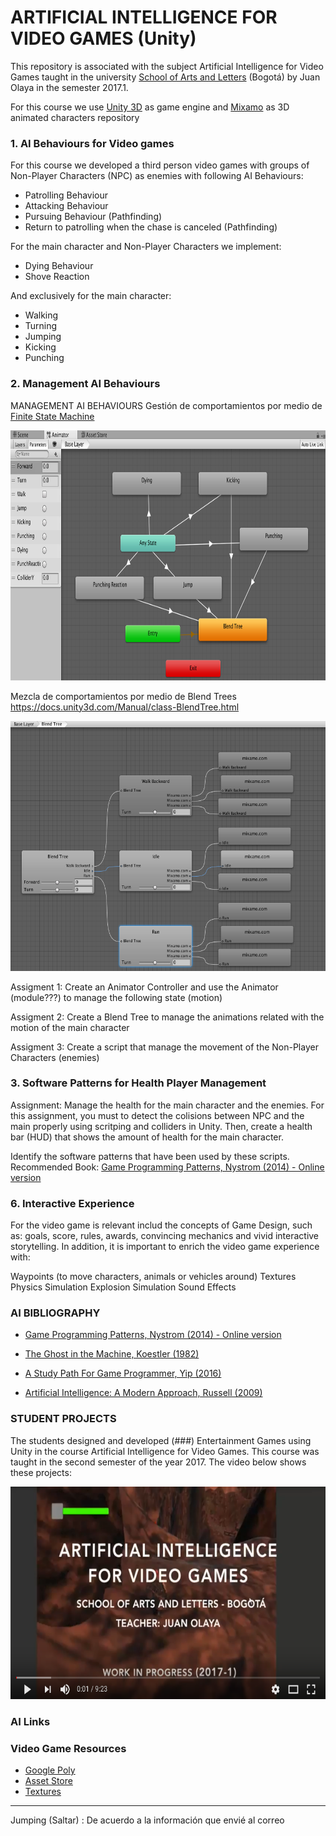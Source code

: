# ARTIFICIAL INTELLIGENCE FOR VIDEO GAMES (Unity)

This repository is associated with the subject Artificial Intelligence for Video Games taught in the university [School of Arts and Letters](https://artesyletras.com.co/ingenieria-de-las-artes-digitales/) (Bogotá) by Juan Olaya in the semester 2017.1.

For this course we use [Unity 3D](https://unity3d.com/) as game engine and [Mixamo](https://www.mixamo.com/) as 3D animated characters repository

### 1. AI Behaviours for Video games

For this course we developed a third person video games with groups of Non-Player Characters (NPC) as enemies with following AI Behaviours:

- Patrolling Behaviour
- Attacking Behaviour
- Pursuing Behaviour (Pathfinding)
- Return to patrolling when the chase is canceled (Pathfinding)

For the main character and Non-Player Characters we implement:
- Dying Behaviour
- Shove Reaction 

And exclusively for the main character:
- Walking
- Turning
- Jumping
- Kicking
- Punching 

### 2. Management AI Behaviours
MANAGEMENT AI BEHAVIOURS 
Gestión de comportamientos por medio de [Finite State Machine](https://docs.unity3d.com/es/current/Manual/StateMachineBasics.html)

<p align="center">
  <a>
    <img src="Images/FiniteStateMachine.png" width=700 height=400>
  </a>
</p>

Mezcla de comportamientos por medio de Blend Trees
https://docs.unity3d.com/Manual/class-BlendTree.html

<p align="center">
  <a>
    <img src="Images/BlendTree.png" width=700 height=400>
  </a>
</p>

Assigment 1: Create an Animator Controller and use the Animator (module???) to manage the following state (motion)

Assigment 2: Create a Blend Tree to manage the animations related with the motion of the main character

Assigment 3: Create a script that manage the movement of the Non-Player Characters (enemies)


### 3. Software Patterns for Health Player Management 

Assignment: Manage the health for the main character and the enemies. For this assignment, you must to detect the colisions between NPC and the main properly using scritping and colliders in Unity. Then, create a health bar (HUD) that shows the amount of health for the main character.

Identify the software patterns that have been used by these scripts. Recommended Book: [Game Programming Patterns, Nystrom (2014) - Online version](http://gameprogrammingpatterns.com/contents.html)

### 6. Interactive Experience
For the video game is relevant includ the concepts of Game Design, such as: goals, score, rules, awards, convincing mechanics and vivid interactive storytelling. In addition, it is important to enrich the video game experience with:

Waypoints (to move characters, animals or vehicles around)
Textures
Physics Simulation
Explosion Simulation
Sound Effects

### AI BIBLIOGRAPHY
- [Game Programming Patterns, Nystrom (2014) - Online version](http://gameprogrammingpatterns.com/contents.html)
- [The Ghost in the Machine, Koestler (1982)](https://www.amazon.com/Ghost-Machine-Arthur-Koestler/dp/1939438349/ref=sr_1_1?s=books&ie=UTF8&qid=1489518939&sr=1-1&keywords=ghost+in+the+machine)
- [A Study Path For Game Programmer, Yip (2016)](https://github.com/miloyip/game-programmer)

- [Artificial Intelligence: A Modern Approach, Russell (2009)](https://www.amazon.com/Artificial-Intelligence-Modern-Approach-3rd/dp/0136042597/ref=sr_1_1?s=books&ie=UTF8&qid=1517513059&sr=1-1)

### STUDENT PROJECTS
The students designed and developed (###) Entertainment Games using Unity in the course Artificial Intelligence for Video Games. This course was taught in the second semester of the year 2017. The video below shows these projects:
<p align="center">
  <a href="https://www.youtube.com/watch?v=dm2Lv3_lKhE&t=1s" target="_blank">
    <img src="Images/YoutubeVideo.png" width=600 height=340>
  </a>
</p>

### AI Links

### Video Game Resources
- [Google Poly](https://poly.google.com/)
- [Asset Store](https://www.assetstore.unity3d.com)
- [Textures](https://www.textures.com/)


***
Jumping (Saltar) : De acuerdo a la información que envié al correo
